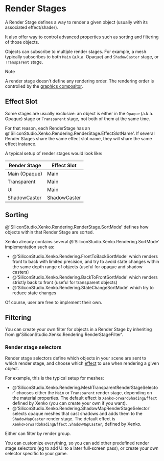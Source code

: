 # Render Stages

A Render Stage defines a way to render a given object (usually with its associated effect/shader).

It also offer way to control advanced properties such as sorting and filtering of those objects.

Objects can subscribe to multiple render stages. For example, a mesh typically subscribes to both `Main` (a.k.a. Opaque) and `ShadowCaster` stage, or `Transparent` stage.

> [!Note]
> A render stage doesn't define any rendering order. The rendering order is controlled by the [graphics compositor](graphics-compositor.md).

## Effect Slot

Some stages are usually exclusive: an object is either in the `Opaque` (a.k.a. Opaque) stage or `Transparent` stage, not both of them at the same time.

For that reason, each RenderStage has an @'SiliconStudio.Xenko.Rendering.RenderStage.EffectSlotName'. If several Render Stages share the same effect slot name, they will share the same effect instance.

A typical setup of render stages would look like:

| Render Stage     | Effect Slot  |
| ---------------- | ------------ |
| Main (Opaque)    | Main         |
| Transparent      | Main         |
| UI               | Main         |
| ShadowCaster     | ShadowCaster |

## Sorting

@'SiliconStudio.Xenko.Rendering.RenderStage.SortMode' defines how objects within that Render Stage are sorted.

Xenko already contains several @'SiliconStudio.Xenko.Rendering.SortMode' implementation such as:
- @'SiliconStudio.Xenko.Rendering.FrontToBackSortMode' which renders front to back with limited precision, and try to avoid state changes within the same depth range of objects (useful for opaque and shadow casters)
- @'SiliconStudio.Xenko.Rendering.BackToFrontSortMode' which renders strictly back to front (useful for transparent objects)
- @'SiliconStudio.Xenko.Rendering.StateChangeSortMode' which try to reduce state changes

Of course, user are free to implement their own.

## Filtering

You can create your own filter for objects in a Render Stage by inheriting from @'SiliconStudio.Xenko.Rendering.RenderStageFilter'.

### Render stage selectors

Render stage selectors define which objects in your scene are sent to which render stage, and choose which [effect](../effects-and-shaders/effect-language.md) to use when rendering a given object.

For example, this is the typical setup for meshes:

- @'SiliconStudio.Xenko.Rendering.MeshTransparentRenderStageSelector' chooses either the `Main` or `Transparent` render stage, depending on the material properties. The default effect is `XenkoForwardShadingEffect` defined by Xenko (you can create your own if you want).
- @'SiliconStudio.Xenko.Rendering.ShadowMapRenderStageSelector' selects opaque meshes that cast shadows and adds them to the `ShadowMapCaster` render stage. The default effect is `XenkoForwardShadingEffect.ShadowMapCaster`, defined by Xenko.

Either can filter by render group.

You can customize everything, so you can add other predefined render stage selectors (eg to add UI to a later full-screen pass), or create your own selector specific to your game.